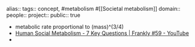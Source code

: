 alias::
tags:: concept, #metabolism #[[Societal metabolism]] 
domain::
people:: 
project::
public:: true
- metabolic rate proportional to (mass)^(3/4)
- [Human Social Metabolism - 7 Key Questions | Frankly #59 - YouTube](https://www.youtube.com/watch?v=7qb-9CMM6Ac)
-
